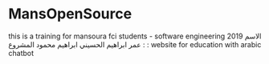 # MansOpenSource
this is a training for mansoura fci students - software engineering 2019
الاسم :
عمر ابراهيم الحسيني ابراهيم محمود
المشروع :
website for education with arabic chatbot 

